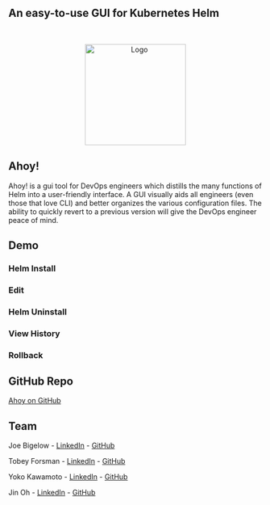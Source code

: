 ## An easy-to-use GUI for Kubernetes Helm
<!-- PROJECT LOGO -->
<br />
<p align="center">
  <a href="https://github.com/oslabs-beta/Ahoy">
    <img src="https://user-images.githubusercontent.com/65692508/115466796-68a29400-a1e5-11eb-8ceb-4d0e04d2450e.png" alt="Logo" width="200" height="200">
  </a>
</p>

## Ahoy!

Ahoy! is a gui tool for DevOps engineers which distills the many functions of Helm into a user-friendly interface.
A GUI visually aids all engineers (even those that love CLI) and better organizes the various configuration files.
The ability to quickly revert to a previous version will give the DevOps engineer peace of mind.

## Demo

### Helm Install


### Edit

### Helm Uninstall

### View History

### Rollback



## GitHub Repo

[Ahoy on GitHub](https://github.com/oslabs-beta/Ahoy)


## Team

Joe Bigelow - [LinkedIn](https://www.linkedin.com/in/joe-bigelow/) - [GitHub](https://github.com/lilbigs2001)

Tobey Forsman - [LinkedIn](https://www.linkedin.com/in/tobeyforsman/) - [GitHub](https://github.com/yebot)

Yoko Kawamoto - [LinkedIn](https://www.linkedin.com/in/yoko-kawamoto/) - [GitHub](https://github.com/libero-yoko)

Jin Oh - [LinkedIn](https://www.linkedin.com/in/jintoh613/) - [GitHub](https://github.com/ohjintech)

